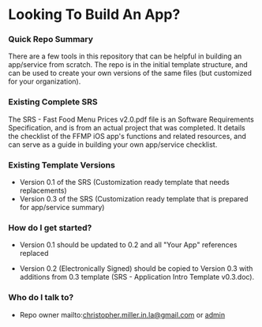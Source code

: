 # Looking To Build An App? #

### Quick Repo Summary ###
There are a few tools in this repository that can be helpful in building an app/service from scratch. The repo is in the initial template structure, and can be used to create your own versions of the same files (but customized for your organization).

### Existing Complete SRS ###
The SRS - Fast Food Menu Prices v2.0.pdf file is an Software Requirements Specification, and is from an actual project that was completed. It details the checklist of the FFMP iOS app's functions and related resources, and can serve as a guide in building your own app/service checklist.

### Existing Template Versions ###
* Version 0.1 of the SRS (Customization ready template that needs replacements)
* Version 0.3 of the SRS (Customization ready template that is prepared for app/service summary)

### How do I get started? ###
* Version 0.1 should be updated to 0.2 and all "Your App" references replaced

* Version 0.2 (Electronically Signed) should be copied to Version 0.3 with additions from 0.3 template (SRS - Application Intro Template v0.3.doc).

### Who do I talk to? ###

* Repo owner mailto:christopher.miller.in.la@gmail.com or [admin](#)
